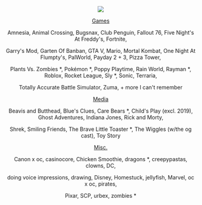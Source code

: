 <div align="center">
  
![](https://i.imgur.com/nuJZj8v.png)

<ins>Games</ins>

Amnesia, Animal Crossing, Bugsnax, Club Penguin, Fallout 76, Five Night's At Freddy's, Fortnite,

Garry's Mod, Garten Of Banban, GTA V, Mario, Mortal Kombat, One Night At Flumpty's, PalWorld, Payday 2 + 3, Pizza Tower,

Plants Vs. Zombies *, Pokémon *, Poppy Playtime, Rain World, Rayman *, Roblox, Rocket League, Sly *, Sonic, Terraria, 

Totally Accurate Battle Simulator, Zuma, + more I can't remember

<ins>Media</ins>

Beavis and Butthead, Blue's Clues, Care Bears *, Child's Play (excl. 2019), Ghost Adventures, Indiana Jones, Rick and Morty,

Shrek, Smiling Friends, The Brave Little Toaster *, The Wiggles (w/the og cast), Toy Story

<ins>Misc.</ins>

Canon x oc, casinocore, Chicken Smoothie, dragons *, creepypastas, clowns, DC,

doing voice impressions, drawing, Disney, Homestuck, jellyfish, Marvel, oc x oc, pirates,

Pixar, SCP, urbex, zombies *
